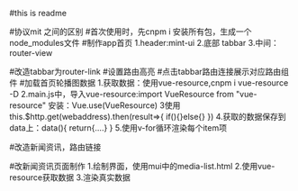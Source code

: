 #this is readme

#协议mit 之间的区别
#首次使用时，先cnpm i 安装所有包，生成一个node_modules文件
#制作app首页
1.header:mint-ui
2.底部 tabbar
3.中间：router-view

#改造tabbar为router-link
#设置路由高亮
#点击tabbar路由连接展示对应路由组件
#加载首页轮播图数据
1.获取数据：使用vue-resource,cnpm i vue-resource -D
2.main.js中，导入vue-resource:import VueResource from "vue-resource"
安装：Vue.use(VueResource)
3使用this.$http.get(webaddress).then(result=>{
    if(){}else{}
})
4.获取的数据保存到data上：data(){
    return{....}
}
5.使用v-for循环渲染每个item项

#改造新闻资讯，路由链接

#改新闻资讯页面制作
1.绘制界面，使用mui中的media-list.html
2.使用vue-resource获取数据
3.渲染真实数据


